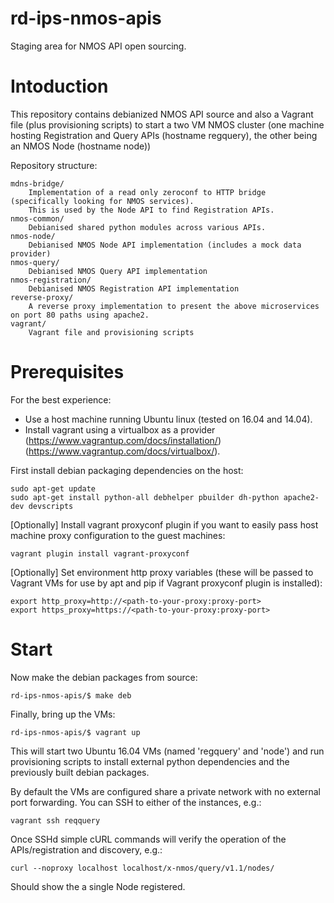 # rd-ips-nmos-apis
Staging area for NMOS API open sourcing.

# Intoduction

This repository contains debianized NMOS API source and also a Vagrant file (plus provisioning scripts) to start a two VM NMOS cluster (one machine hosting Registration and Query APIs (hostname regquery), the other being an NMOS Node (hostname node))

Repository structure:

```
mdns-bridge/
    Implementation of a read only zeroconf to HTTP bridge (specifically looking for NMOS services).
    This is used by the Node API to find Registration APIs.
nmos-common/
    Debianised shared python modules across various APIs.
nmos-node/
    Debianised NMOS Node API implementation (includes a mock data provider)
nmos-query/
    Debianised NMOS Query API implementation
nmos-registration/
    Debianised NMOS Registration API implementation
reverse-proxy/
    A reverse proxy implementation to present the above microservices on port 80 paths using apache2.
vagrant/
    Vagrant file and provisioning scripts
```

# Prerequisites

For the best experience:
- Use a host machine running Ubuntu linux (tested on 16.04 and 14.04).
- Install vagrant using a virtualbox as a provider (https://www.vagrantup.com/docs/installation/) (https://www.vagrantup.com/docs/virtualbox/).

First install debian packaging dependencies on the host:
```
sudo apt-get update
sudo apt-get install python-all debhelper pbuilder dh-python apache2-dev devscripts
```

[Optionally] Install vagrant proxyconf plugin if you want to easily pass host machine proxy configuration to the guest machines:
```
vagrant plugin install vagrant-proxyconf
```

[Optionally] Set environment http proxy variables (these will be passed to Vagrant VMs for use by apt and pip if Vagrant proxyconf plugin is installed):
```
export http_proxy=http://<path-to-your-proxy:proxy-port>
export https_proxy=https://<path-to-your-proxy:proxy-port>
```

# Start

Now make the debian packages from source:
```
rd-ips-nmos-apis/$ make deb
```

Finally, bring up the VMs:
```
rd-ips-nmos-apis/$ vagrant up
```

This will start two Ubuntu 16.04 VMs (named 'regquery' and 'node') and run provisioning scripts to install external python dependencies and the previously built debian packages.

By default the VMs are configured share a private network with no external port forwarding. You can SSH to either of the instances, e.g.:
```
vagrant ssh reqquery
```
Once SSHd simple cURL commands will verify the operation of the APIs/registration and discovery, e.g.:
```
curl --noproxy localhost localhost/x-nmos/query/v1.1/nodes/
```
Should show the a single Node registered.
